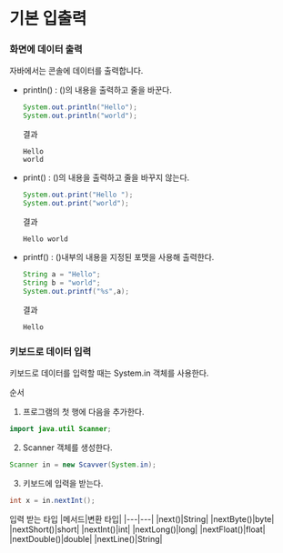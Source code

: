 # 기본 입출력
### 화면에 데이터 출력
자바에서는 콘솔에 데이터를 출력합니다.
+ println() : ()의 내용을 출력하고 줄을 바꾼다.
    ```java
    System.out.println("Hello");
    System.out.println("world");
    ```
    결과
    ```
    Hello
    world
    ```
+ print() : ()의 내용을 출력하고 줄을 바꾸지 않는다.
    ```java
    System.out.print("Hello ");
    System.out.print("world");
    ```
    결과
    ```
    Hello world
    ```
+ printf() : ()내부의 내용을 지정된 포맷을 사용해 출력한다.
    ```java
    String a = "Hello";
    String b = "world";
    System.out.printf("%s",a);
    ```
    결과
    ```
    Hello
    ```
### 키보드로 데이터 입력
키보드로 데이터를 입력할 때는 System.in 객체를 사용한다.

순서
1. 프로그램의 첫 행에 다음을 추가한다.
```java
import java.util Scanner;
```
2. Scanner 객체를 생성한다.
```java
Scanner in = new Scavver(System.in);
```
3. 키보드에 입력을 받는다.
```java
int x = in.nextInt();
```

입력 받는 타입
|메서드|변환 타입|
|---|---|
|next()|String|
|nextByte()|byte|
|nextShort()|short|
|nextInt()|int|
|nextLong()|long|
|nextFloat()|float|
|nextDouble()|double|
|nextLine()|String|
